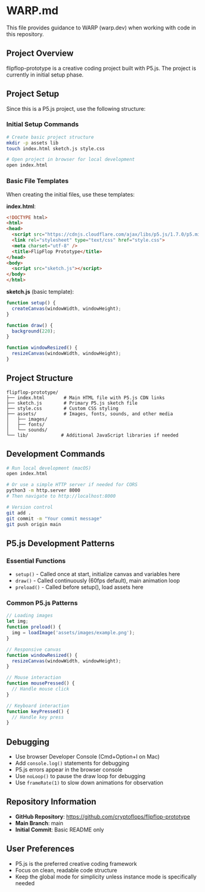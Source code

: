 # WARP.md

This file provides guidance to WARP (warp.dev) when working with code in this repository.

## Project Overview

flipflop-prototype is a creative coding project built with P5.js. The project is currently in initial setup phase.

## Project Setup

Since this is a P5.js project, use the following structure:

### Initial Setup Commands
```bash
# Create basic project structure
mkdir -p assets lib
touch index.html sketch.js style.css

# Open project in browser for local development
open index.html
```

### Basic File Templates

When creating the initial files, use these templates:

**index.html**:
```html
<!DOCTYPE html>
<html>
<head>
  <script src="https://cdnjs.cloudflare.com/ajax/libs/p5.js/1.7.0/p5.min.js"></script>
  <link rel="stylesheet" type="text/css" href="style.css">
  <meta charset="utf-8" />
  <title>FlipFlop Prototype</title>
</head>
<body>
  <script src="sketch.js"></script>
</body>
</html>
```

**sketch.js** (basic template):
```javascript
function setup() {
  createCanvas(windowWidth, windowHeight);
}

function draw() {
  background(220);
}

function windowResized() {
  resizeCanvas(windowWidth, windowHeight);
}
```

## Project Structure

```
flipflop-prototype/
├── index.html       # Main HTML file with P5.js CDN links
├── sketch.js        # Primary P5.js sketch file
├── style.css        # Custom CSS styling
├── assets/          # Images, fonts, sounds, and other media
│   ├── images/
│   ├── fonts/
│   └── sounds/
└── lib/            # Additional JavaScript libraries if needed
```

## Development Commands

```bash
# Run local development (macOS)
open index.html

# Or use a simple HTTP server if needed for CORS
python3 -m http.server 8000
# Then navigate to http://localhost:8000

# Version control
git add .
git commit -m "Your commit message"
git push origin main
```

## P5.js Development Patterns

### Essential Functions
- `setup()` - Called once at start, initialize canvas and variables here
- `draw()` - Called continuously (60fps default), main animation loop
- `preload()` - Called before setup(), load assets here

### Common P5.js Patterns
```javascript
// Loading images
let img;
function preload() {
  img = loadImage('assets/images/example.png');
}

// Responsive canvas
function windowResized() {
  resizeCanvas(windowWidth, windowHeight);
}

// Mouse interaction
function mousePressed() {
  // Handle mouse click
}

// Keyboard interaction
function keyPressed() {
  // Handle key press
}
```

## Debugging

- Use browser Developer Console (Cmd+Option+I on Mac)
- Add `console.log()` statements for debugging
- P5.js errors appear in the browser console
- Use `noLoop()` to pause the draw loop for debugging
- Use `frameRate(1)` to slow down animations for observation

## Repository Information

- **GitHub Repository**: https://github.com/cryptoflops/flipflop-prototype
- **Main Branch**: main
- **Initial Commit**: Basic README only

## User Preferences

- P5.js is the preferred creative coding framework
- Focus on clean, readable code structure
- Keep the global mode for simplicity unless instance mode is specifically needed